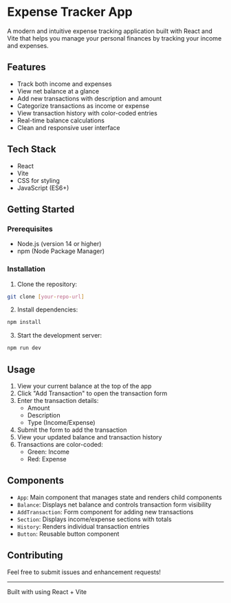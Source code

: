 # Expense Tracker App

A modern and intuitive expense tracking application built with React and Vite that helps you manage your personal finances by tracking your income and expenses.

## Features

- Track both income and expenses
- View net balance at a glance
- Add new transactions with description and amount
- Categorize transactions as income or expense
- View transaction history with color-coded entries
- Real-time balance calculations
- Clean and responsive user interface

## Tech Stack

- React 
- Vite
- CSS for styling
- JavaScript (ES6+)

## Getting Started

### Prerequisites

- Node.js (version 14 or higher)
- npm (Node Package Manager)

### Installation

1. Clone the repository:
```bash
git clone [your-repo-url]
```

2. Install dependencies:
```bash
npm install
```

3. Start the development server:
```bash
npm run dev
```

## Usage

1. View your current balance at the top of the app
2. Click "Add Transaction" to open the transaction form
3. Enter the transaction details:
   - Amount
   - Description
   - Type (Income/Expense)
4. Submit the form to add the transaction
5. View your updated balance and transaction history
6. Transactions are color-coded:
   - Green: Income
   - Red: Expense

## Components

- `App`: Main component that manages state and renders child components
- `Balance`: Displays net balance and controls transaction form visibility
- `AddTransaction`: Form component for adding new transactions
- `Section`: Displays income/expense sections with totals
- `History`: Renders individual transaction entries
- `Button`: Reusable button component

## Contributing

Feel free to submit issues and enhancement requests!



---
Built with  using React + Vite
